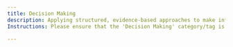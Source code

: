 ```yaml
---
title: Decision Making
description: Applying structured, evidence-based approaches to make informed business choices.
Instructions: Please ensure that the 'Decision Making' category/tag is only applied to content that involves applying structured, evidence-based approaches to make informed business choices.

---
```


